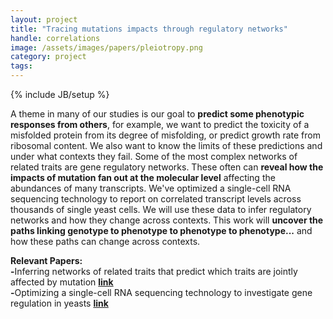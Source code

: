 ```yaml
---
layout: project
title: "Tracing mutations impacts through regulatory networks"
handle: correlations
image: /assets/images/papers/pleiotropy.png
category: project
tags: 
---
```

{% include JB/setup %}

A theme in many of our studies is our goal to <b>predict some phenotypic responses from others</b>, for example, we want to predict the toxicity of a misfolded protein from its degree of misfolding, or predict growth rate from ribosomal content. We also want to know the limits of these predictions and under what contexts they fail. Some of the most complex networks of related traits are gene regulatory networks. These often can <b>reveal how the impacts of mutation fan out at the molecular level</b> affecting the abundances of many transcripts. We've optimized a single-cell RNA sequencing technology to report on correlated transcript levels across thousands of single yeast cells. We will use these data to infer regulatory networks and how they change across contexts. This work will <b>uncover the paths linking genotype to phenotype to phenotype to phenotype...</b> and how these paths can change across contexts.

<b>Relevant Papers:</b><br>
<b>-</b>Inferring networks of related traits that predict which traits are jointly affected by mutation <b>[link](https://kgslab.org/papers/paper/extent-of-pleiotropy)</b><br>
<b>-</b>Optimizing a single-cell RNA sequencing technology to investigate gene regulation in yeasts <b>[link](https://kgslab.org/papers/paper/1bigbatch)</b><br>
